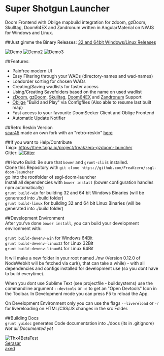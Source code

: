 # Super Shotgun Launcher  
Doom Frontend with Oblige mapbuild integration for zdoom, gzDoom, Skulltag, Doom64EX and Zandronum written in AngularMaterial on NWJS for Windows and Linux.  

##Just gimme the Binary Releases:
[32 and 64bit Windows/Linux Releases](https://github.com/FreaKzero/ssgl-doom-launcher/releases)

![Demo](https://github.com/FreaKzero/ssgl-doom-launcher/blob/master/readme/ssgl1.gif)
![Demo2](https://github.com/FreaKzero/ssgl-doom-launcher/blob/master/readme/ssgl2.gif)
![Demo3](https://github.com/FreaKzero/ssgl-doom-launcher/blob/master/readme/ssgl3.gif)

##Features:  
- Painfree modern UI
- Easy Filtering through your WADs (directory-names and wad-names)
- Loadorder sorting for chosen WADs
- Creating/Saving wadlists for faster access
- Using/Creating Savefolders based on the name on used wadlist
- [zDoom](http://zdoom.org), [gzDoom](https://github.com/coelckers/gzdoom), [Skulltag](http://www.skulltag.com/), [Doom64EX](https://doom64ex.wordpress.com) and [Zandronum](https://zandronum.com/) Support
- [Oblige](http://oblige.sourceforge.net/) "Build and Play" via Configfiles (Also able to resume last built map)
- Fast access to your favourite DoomSeeker Client and Oblige Frontend
- Automatic Update Notifier

##Retro Reskin Version  
[scar45](https://github.com/scar45) made an own fork with an "retro-reskin" [here](https://github.com/scar45/ssgl-doom-launcher)

##If you want to Help/Contribute  
Taiga: https://tree.taiga.io/project/freakzero-gzdoom-launcher  
Gitter: [![Gitter](https://badges.gitter.im/Join%20Chat.svg)](https://gitter.im/FreaKzero/ssgl-doom-launcher?utm_source=badge&utm_medium=badge&utm_campaign=pr-badge&utm_content=body_badge)

##Howto Build:
Be sure that ```bower``` and ```grunt-cli``` is installed.  
Clone this Repository with ```git clone https://github.com/FreaKzero/ssgl-doom-launcher```  
go into the rootfolder of ssgl-doom-launcher  
Install all dependencies with ```bower install``` (bower configuration handles npm automatically)  
```grunt build-win``` for building 32 and 64 bit Windows Binaries (will be generated into ./build folder)  
```grunt build-linux``` for building 32 and 64 bit Linux Binaries (will be generated into ./build folder)  

##Development Environment  
After you've done ```bower install```, you can build your development environment with:

```grunt build-devenv-win``` for Windows 64Bit  
```grunt build-devenv-linux32``` for Linux 32Bit  
```grunt build-devenv-linux64``` for Linux 64Bit  

It will make a new folder in your root named ./nw (Version 0.12.0 of NodeWebkit will be fetched via curl(), that can take a while) - with all dependencies and configs installed for development use (so you dont have to build everytime).

When you dont use Sublime Text (see projectfile - buildsystems) use the commandline argument ```--devtools``` or ```-d``` to get an "Open Devtools" Icon in the Toolbar. In Development mode you can press F5 to reload the App.  

On Development Environment only you can use the flags ```--livereload``` or ```-r``` for livereloading on HTML/CSS/JS changes in the src Folder.

##Building Docs  
```grunt yuidoc``` generates Code documentation into ./docs (its in .gitignore)  
*Not all Documented yet*  
    
![Thx4BetaTest](https://github.com/FreaKzero/ssgl-doom-launcher/blob/master/readme/beta.jpg)  
[Serasar](https://github.com/Serasar)  
[axed](https://github.com/axed)
